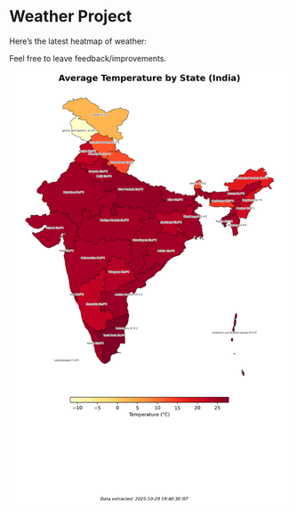 # Weather Project

Here’s the latest heatmap of weather:

Feel free to leave feedback/improvements.

![India Heatmap](docs/assets/india_heatmap.png?v=022058)

